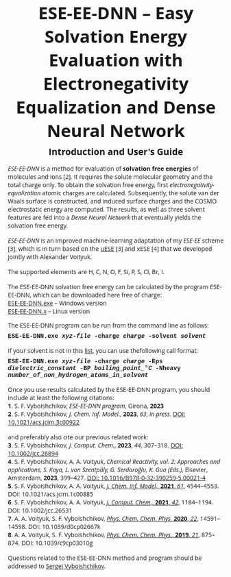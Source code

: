 <html>

<h1 align=center style='margin:0cm;margin-bottom:6pt;text-align:center'>
<span style='font-size:30pt;font-family:"Open Sans"'>ESE-EE-DNN &ndash; Easy
Solvation Energy Evaluation with Electronegativity Equalization and Dense Neural Network</span></h1>

<h2 align=center style='margin:0cm;margin-bottom:0pt;text-align:center'><span
style='font-family:"Open Sans"'>Introduction and User's Guide</span></h2>

<p style='margin-top:12pt'><span style='font-family:"Open Sans"'>
<i>ESE-EE-DNN</i> is a method for evaluation of <b>solvation free energies</b> of molecules 
and ions [2]. It requires the solute molecular geometry and the total charge only.
To obtain the solvation free energy, first <i>electronegativity-equalization</i>
atomic charges are calculated. Subsequently, the solute van der Waals surface is constructed,
and induced surface charges and the COSMO electrostatic energy are computed.
The results, as well as three solvent features are fed into a <i>Dense Neural Network</i>
that eventually yields the solvation free energy.</span></p>

<p style='margin-top:12pt'><span style='font-family:"Open Sans"'>
<i>ESE-EE-DNN</i> is an improved machine-learning adaptation of my <i>ESE-EE</i> scheme [3],
which is in turn based on the <a href="https://github.com/vyboishchikov/ESE">uESE</a> [3] and xESE [4]
that we developed jointly with Alexander Voityuk.</span></p>

<p style='margin-top:12pt'><span style='font-family:"Open Sans"'>
The supported elements are H, C, N, O, F, Si, P, S, Cl, Br, I.</p>

<p style='margin-top:12pt;margin-bottom:0cm'><span style='font-family:"Open Sans"'>
The ESE-EE-DNN solvation free energy can be calculated by the program ESE-EE-DNN,
which can be downloaded here free of charge:</span></p>

<p style='margin:0cm;margin-bottom:0pt'><span style='font-family:"Open Sans"'>
<a href="https://github.com/vyboishchikov/ESE-EE-DNN/blob/main/ESE-EE-DNN.exe">ESE-EE-DNN.exe</a> &ndash; Windows version</span></p>

<p style='margin:0cm;margin-bottom:0pt'><span style='font-family:"Open Sans"'>
<a href="https://github.com/vyboishchikov/ESE-EE-DNN/blob/main/ESE-EE-DNN.x">ESE-EE-DNN.x</a> &ndash; Linux version</span></p>

</p>

<p style='margin:0cm;margin-bottom:0pt'><span style='font-family:"Open Sans"'>
The ESE-EE-DNN program can be run from the command line as follows:</span></p>

<p style='margin-top:6pt;margin-right:0cm;margin-bottom:0cm;margin-left:0cm'>
<span style='font-family:Courier'><b>ESE-EE-DNN.exe <i>xyz-file</i> -charge <i>charge</i> -solvent <i>solvent</i></b></span></p>

<p style='margin-top:12pt;margin-bottom:0pt'><span style='font-family:"Open Sans"'>
If your solvent is not in this <a href="https://github.com/vyboishchikov/ESE-EE-DNN/blob/main/solvent-list.html">list</a>, you can use thefollowing call
format:</span></p>

<p style='margin-top:6pt;margin-bottom:12pt'><span style='font-family:Courier'><b>ESE-EE-DNN.exe <i>xyz-file</i> -charge <i>
charge</i> -Eps <i>dielectric_constant</i> -BP <i>boiling_point_&deg;C</i> -Nheavy <i> number_of_non_hydrogen_atoms_in_solvent</i></b>
</span></p>

<p style='margin:0cm'><span style='font-family:"Open Sans"'>
Once you use results calculated by the ESE-EE-DNN program, you should include at least the
following citations: </span></p>

<p style='margin:0cm'><span style='font-family:"Open Sans"'>
<b>1</b>. S. F. Vyboishchikov, <i>ESE-EE-DNN program</i>, Girona, <b>2023</b></span></p>

<p style='margin:0cm;margin-bottom:12pt'><span style='font-family:"Open Sans"'>
<b>2</b>. S. F. Vyboishchikov, <i>J. Chem. Inf. Model</i>.,
<b>2023</b>, <i>63</i>, <i>in press</i>.
<a href="https://doi.org/10.1021/acs.jcim.3c00922">DOI: 10.1021/acs.jcim.3c00922</a></span></p>

<p style='margin-bottom:0pt'><span style='font-family:"Open Sans"'>
and preferably also cite our previous related work:</span></p>

<p style='margin:0cm;margin-bottom:0pt'><span style='font-family:"Open Sans"'>
<b>3</b>. S. F. Vyboishchikov, <i>J. Comput. Chem.</i>, <b>2023</b>, <i>44</i>, 307&ndash;318. 
<a href="https://doi.org/10.1002/jcc.26894">DOI: 10.1002/jcc.26894</a></span></p>

<p style='margin:0cm;margin-bottom:0pt'><span style='font-family: "Open Sans"'>
<b>4</b>. S. F. Vyboishchikov, A. A. Voityuk, <i> Chemical Reactivity, vol. 2:
Approaches and applications, S. Kaya, L. von Szentp&aacute;ly, G. Serdaro&gbreve;lu, K. Guo (Eds.)</i>,
Elsevier, Amsterdam, <b>2023</b>, 399&ndash;427. <a href="https://doi.org/10.1016/B978-0-32-390259-5.00021-4">
DOI: 10.1016/B978-0-32-390259-5.00021-4</a></span></p>

<p style='margin:0cm;margin-bottom:0pt'><span style='font-family:"Open Sans"'>
<b>5</b>. S. F. Vyboishchikov, A. A. Voityuk, <a href="https://pubs.acs.org/doi/10.1021/acs.jcim.1c00885?ref">
<i>J. Chem. Inf. Model., </i><b>2021</b>, <i>61</i></a>, 4544&ndash;4553. DOI: 10.1021/acs.jcim.1c00885 </span></p>

<p style='margin:0cm;margin-bottom:0pt'><span style='font-family:"Open Sans"'>
<b>6</b>. S. F. Vyboishchikov, A. A. Voityuk, <a href="https://onlinelibrary.wiley.com/doi/abs/10.1002/jcc.26531">
<i>J. Comput. Chem., </i><b>2021</b>, <i>42</i></a>, 1184&ndash;1194. DOI: 10.1002/jcc.26531</span></p>

<p style='margin:0cm;margin-bottom:0pt'><span style='font-family: "Open Sans"'>
<b>7</b>. A. A. Voityuk, S. F. Vyboishchikov, <a href="https://pubs.rsc.org/en/content/articlelanding/2020/cp/d0cp02667k">
<i>Phys. Chem. Chem. Phys.</i> <b>2020</b>, <i>22</i></a>, 14591&ndash;14598. DOI: 10.1039/d0cp02667k</span></p>

<p style='margin:0cm;margin-bottom:0pt'><span style='font-family: "Open Sans"'>
<b>8</b>. A. A. Voityuk, S. F. Vyboishchikov, <a href="https://pubs.rsc.org/en/content/articlelanding/2019/cp/c9cp03010g">
<i>Phys. Chem. Chem. Phys.</i>, <b>2019</b>, <i>21</i></a>, 875&ndash;874. DOI: 10.1039/c9cp03010g</span></p>

<p style='margin:0cm;margin-top:12pt'><span style='font-family: "Open Sans"'>
Questions related to the ESE-EE-DNN method and program should be addressed to
<a href="mailto:vyboishchikov@googlemail.com">Sergei Vyboishchikov</a>.</p>

</html>
